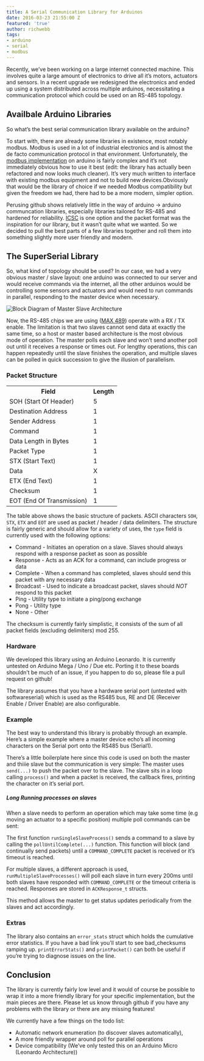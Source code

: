```yaml
---
title: A Serial Communication Library for Arduinos
date: 2016-03-23 21:55:00 Z
featured: 'true'
author: richwebb
tags:
- arduino
- serial
- modbus
---
```


Recently, we’ve been working on a large internet connected machine. This involves quite a large amount of electronics to drive all it’s motors, actuators and sensors. In a recent upgrade we redesigned the electronics and ended up using a system distributed across multiple arduinos, necessitating a communication protocol which could be used on an RS-485 topology.

## <a id="Availbale_Arduino_Libraries_4"></a>Availbale Arduino Libraries

So what’s the best serial communication library available on the arduino?

To start with, there are already some libraries in existence, most notably modbus. Modbus is used in a lot of industrial electronics and is almost the de facto communication protocol in that environment. Unfortunately, the [modbus implementation](http://playground.arduino.cc/Code/ModbusMaster) on arduino is fairly complex and it’s not immediately obvious how to use it best (edit: the library has actually been refactored and now looks much cleaner). It’s very much written to interface with existing modbus equipment and not to build new devices.Obviously that would be the library of choice if we needed Modbus compatibility but given the freedom we had, there had to be a more modern, simpler option.

Perusing github shows relatively little in the way of arduino -> arduino communcation libraries, especially libraries tailored for RS-485 and hardened for reliability. [ICSC](https://github.com/MajenkoLibraries/ICSC) is one option and the packet format was the inspiration for our library, but it wasn’t quite what we wanted. So we decided to pull the best parts of a few libraries together and roll them into something slightly more user friendly and modern.

## <a id="The_SuperSerial_Library_12"></a>The SuperSerial Library

So, what kind of topology should be used? In our case, we had a very obvious master / slave layout: one arduino was connected to our server and would receive commands via the internet, all the other arduinos would be controlling some sensors and actuators and would need to run commands in parallel, responding to the master device when necessary.

![Block Diagram of Master Slave Architecture](http://i.imgur.com/rm4vDok.png "Architecture Block Diagram")

Now, the RS-485 chips we are using ([MAX 489](http://datasheets.maximintegrated.com/en/ds/MAX1487-MAX491.pdf)) operate with a RX / TX enable. The limitation is that two slaves cannot send data at exactly the same time, so a host or master based architecture is the most obvious mode of operation. The master polls each slave and won’t send another poll out until it receives a response or times out. For lengthy operations, this can happen repeatedly until the slave finishes the operation, and multiple slaves can be polled in quick succession to give the illusion of parallelism.

### <a id="Packet_Structure_19"></a>Packet Structure

<table class="“table" table-striped”="">

<tbody>

<tr>

<th>Field  
</th>

<th>Length</th>

</tr>

<tr>

<td>SOH (Start Of Header)  
</td>

<td>5  
</td>

</tr>

<tr>

<td>Destination Address  
</td>

<td>1</td>

</tr>

<tr>

<td>Sender Address  
</td>

<td>1</td>

</tr>

<tr>

<td>Command</td>

<td>1</td>

</tr>

<tr>

<td>Data Length in Bytes  
</td>

<td>1  
</td>

</tr>

<tr>

<td>Packet Type  
</td>

<td>1  
</td>

</tr>

<tr>

<td>STX (Start Text)  
</td>

<td>1</td>

</tr>

<tr>

<td>Data</td>

<td>X</td>

</tr>

<tr>

<td>ETX (End Text)  
</td>

<td>1</td>

</tr>

<tr>

<td>Checksum</td>

<td>1</td>

</tr>

<tr>

<td>EOT (End Of Transmission)  
</td>

<td>1</td>

</tr>

</tbody>

</table>

The table above shows the basic structure of packets. ASCII characters `SOH`, `STX`, `ETX` and `EOT` are used as packet / header / data delimiters. The structure is fairly generic and should allow for a variety of uses, the `type` field is currently used with the following options:

*   Command - Initiates an operation on a slave. Slaves should always respond with a response packet as soon as possible
*   Response - Acts as an ACK for a command, can include progress or data
*   Complete - When a command has completed, slaves should send this packet with any necessary data
*   Broadcast - Used to indicate a broadcast packet, slaves should _NOT_ respond to this packet
*   Ping - Utility type to initiate a ping/pong exchange
*   Pong - Utility type
*   None - Other

The checksum is currently fairly simplistic, it consists of the sum of all packet fields (excluding delimiters) mod 255.

### <a id="Hardware_83"></a>Hardware

We developed this library using an Arduino Leonardo. It is currently untested on Arduino Mega / Uno / Due etc. Porting it to these boards shouldn’t be much of an issue, if you happen to do so, please file a pull request on github!

The library assumes that you have a hardware serial port (untested with softwareserial) which is used as the RS485 bus, RE and DE (Receiver Enable / Driver Enable) are also configurable.

### <a id="Example_88"></a>Example

The best way to understand this library is probably through an example. Here’s a simple example where a master device echo’s all incoming characters on the Serial port onto the RS485 bus (Serial1). <script src="[https://gist.github.com/bitdivision/fc5d2732d27a1a276c6e.js](https://gist.github.com/bitdivision/fc5d2732d27a1a276c6e.js)"></script>

There’s a little boilerplate here since this code is used on both the master and thiiie slave but the communication is very simple: The master uses `send(...)` to push the packet over to the slave. The slave sits in a loop calling `process()` and when a packet is received, the callback fires, printing the character on it’s serial port.

##### <a id="Long_Running_processes_on_slaves_95"></a>Long Running processes on slaves

When a slave needs to perform an operation which may take some time (e.g moving an actuator to a specific position) multiple poll commands can be sent:

<script src="[https://gist.github.com/bitdivision/0f261d32c11000c93b9b.js](https://gist.github.com/bitdivision/0f261d32c11000c93b9b.js)"></script>

The first function `runSingleSlaveProcess()` sends a command to a slave by calling the `pollUntilComplete(...)` function. This function will block (and continually send packets) until a `COMMAND_COMPLETE` packet is received or it’s timeout is reached.

For multiple slaves, a different approach is used, `runMultipleSlaveProcesses()` will poll each slave in turn every 200ms until both slaves have responded with `COMMAND_COMPLETE` or the timeout criteria is reached. Responses are stored in `ACKResponse_t` structs.

This method allows the master to get status updates periodically from the slaves and act accordingly.

### <a id="Extras_107"></a>Extras

The library also contains an `error_stats` struct which holds the cumulative error statistics. If you have a bad link you’ll start to see bad_checksums ramping up. `printErrorStats()` and `printPacket()` can both be useful if you’re trying to diagnose issues on the line.

## <a id="Conclusion_110"></a>Conclusion

The library is currently fairly low level and it would of course be possible to wrap it into a more friendly library for your specific implementation, but the main pieces are there. Please let us know through github if you have any problems with the library or there are any missing features!

We currently have a few things on the todo list:

*   Automatic network enumeration (to discover slaves automatically),
*   A more friendly wrapper around poll for parallel operations
*   Device compatibility (We’ve only tested this on an Arduino Micro (Leonardo Architecture))
